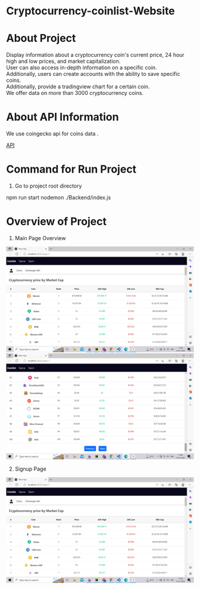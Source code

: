 # Cryptocurrency-coinlist-Website

# About Project 

Display information about a cryptocurrency coin's current price, 24 hour high and low prices, and market capitalization. <br>
User can also access in-depth information on a specific coin. <br>
Additionally, users can create accounts with the ability to save specific coins. <br>
Additionally, provide a tradingview chart for a certain coin. <br>
We offer data on more than 3000 cryptocurrency coins. <br>

# About API Information 

We use coingecko api for coins data .

[API](https://www.coingecko.com/) 

# Command for Run Project 

1. Go to project root directory 

npm run start
nodemon ./Backend/index.js 

# Overview of Project

1. Main Page Overview 

![Oveview1](./Overview/Indexpage1.png) <br> 
![Oveview1](./Overview/Indexpage2.png)

2. Signup Page 

![Oveview1](./Overview/Indexpage1.png)
